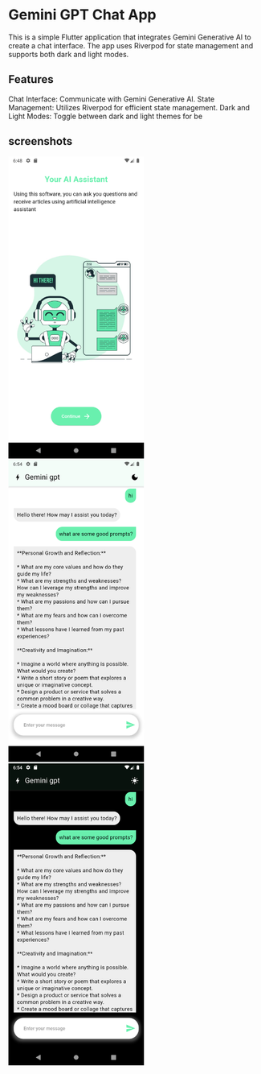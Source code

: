 # Gemini GPT Chat App

This is a simple Flutter application that integrates Gemini Generative AI to create a chat interface. The app uses Riverpod for state management and supports both dark and light modes.

## Features
Chat Interface: Communicate with Gemini Generative AI.
State Management: Utilizes Riverpod for efficient state management.
Dark and Light Modes: Toggle between dark and light themes for be


## screenshots

<img src="./screenshots/Screenshot_1.png" height="600em" /> <img src="./screenshots/Screenshot_2.png" height="600em" /> <img src="./screenshots/Screenshot_3.png" height="600em" />
